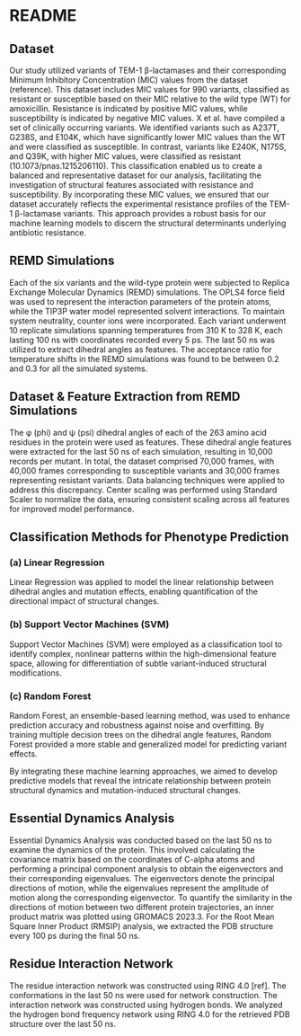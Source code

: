 # README

## Dataset
Our study utilized variants of TEM-1 β-lactamases and their corresponding Minimum Inhibitory Concentration (MIC) values from the dataset (reference). This dataset includes MIC values for 990 variants, classified as resistant or susceptible based on their MIC relative to the wild type (WT) for amoxicillin. Resistance is indicated by positive MIC values, while susceptibility is indicated by negative MIC values. X et al. have compiled a set of clinically occurring variants. We identified variants such as A237T, G238S, and E104K, which have significantly lower MIC values than the WT and were classified as susceptible. In contrast, variants like E240K, N175S, and Q39K, with higher MIC values, were classified as resistant (10.1073/pnas.1215206110). This classification enabled us to create a balanced and representative dataset for our analysis, facilitating the investigation of structural features associated with resistance and susceptibility. By incorporating these MIC values, we ensured that our dataset accurately reflects the experimental resistance profiles of the TEM-1 β-lactamase variants. This approach provides a robust basis for our machine learning models to discern the structural determinants underlying antibiotic resistance.

## REMD Simulations
Each of the six variants and the wild-type protein were subjected to Replica Exchange Molecular Dynamics (REMD) simulations. The OPLS4 force field was used to represent the interaction parameters of the protein atoms, while the TIP3P water model represented solvent interactions. To maintain system neutrality, counter ions were incorporated. Each variant underwent 10 replicate simulations spanning temperatures from 310 K to 328 K, each lasting 100 ns with coordinates recorded every 5 ps. The last 50 ns was utilized to extract dihedral angles as features. The acceptance ratio for temperature shifts in the REMD simulations was found to be between 0.2 and 0.3 for all the simulated systems.

## Dataset & Feature Extraction from REMD Simulations
The φ (phi) and ψ (psi) dihedral angles of each of the 263 amino acid residues in the protein were used as features. These dihedral angle features were extracted for the last 50 ns of each simulation, resulting in 10,000 records per mutant. In total, the dataset comprised 70,000 frames, with 40,000 frames corresponding to susceptible variants and 30,000 frames representing resistant variants. Data balancing techniques were applied to address this discrepancy. Center scaling was performed using Standard Scaler to normalize the data, ensuring consistent scaling across all features for improved model performance.

## Classification Methods for Phenotype Prediction
### (a) Linear Regression
Linear Regression was applied to model the linear relationship between dihedral angles and mutation effects, enabling quantification of the directional impact of structural changes.

### (b) Support Vector Machines (SVM)
Support Vector Machines (SVM) were employed as a classification tool to identify complex, nonlinear patterns within the high-dimensional feature space, allowing for differentiation of subtle variant-induced structural modifications.

### (c) Random Forest
Random Forest, an ensemble-based learning method, was used to enhance prediction accuracy and robustness against noise and overfitting. By training multiple decision trees on the dihedral angle features, Random Forest provided a more stable and generalized model for predicting variant effects.

By integrating these machine learning approaches, we aimed to develop predictive models that reveal the intricate relationship between protein structural dynamics and mutation-induced structural changes.

## Essential Dynamics Analysis
Essential Dynamics Analysis was conducted based on the last 50 ns to examine the dynamics of the protein. This involved calculating the covariance matrix based on the coordinates of C-alpha atoms and performing a principal component analysis to obtain the eigenvectors and their corresponding eigenvalues. The eigenvectors denote the principal directions of motion, while the eigenvalues represent the amplitude of motion along the corresponding eigenvector. To quantify the similarity in the directions of motion between two different protein trajectories, an inner product matrix was plotted using GROMACS 2023.3. For the Root Mean Square Inner Product (RMSIP) analysis, we extracted the PDB structure every 100 ps during the final 50 ns.

## Residue Interaction Network
The residue interaction network was constructed using RING 4.0 [ref]. The conformations in the last 50 ns were used for network construction. The interaction network was constructed using hydrogen bonds. We analyzed the hydrogen bond frequency network using RING 4.0 for the retrieved PDB structure over the last 50 ns.

